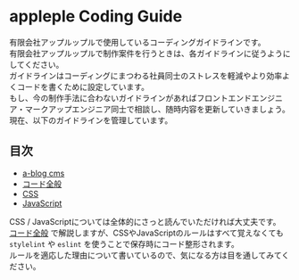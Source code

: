 # appleple Coding Guide

有限会社アップルップルで使用しているコーディングガイドラインです。<br/>
有限会社アップルップルで制作案件を行うときは、各ガイドラインに従うようにしてください。<br/>
ガイドラインはコーディングにまつわる社員同士のストレスを軽減やより効率よくコードを書くために設定しています。<br/>
もし、今の制作手法に合わないガイドラインがあればフロントエンドエンジニア・マークアップエンジニア同士で相談し、随時内容を更新していきましょう。<br/>
現在、以下のガイドラインを管理しています。

## 目次

- [a-blog cms](./a-blogcms.md)
- [コード全般](./general.md)
- [CSS](./css.md)
- [JavaScript](./js.md)

CSS / JavaScriptについては全体的にさっと読んでいただければ大丈夫です。<br/>
[コード全般](./general.md) で解説しますが、CSSやJavaScriptのルールはすべて覚えなくても `stylelint` や `eslint` を使うことで保存時にコード整形されます。<br/>
ルールを適応した理由について書いているので、気になる方は目を通してみてください。